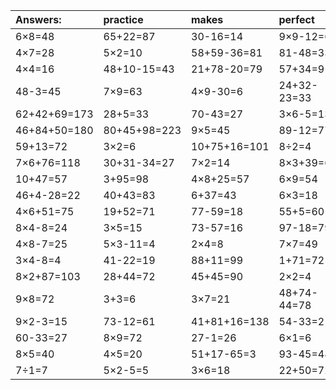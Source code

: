 | Answers: | practice | makes | perfect | ! |
| :--- | :--- | :--- | :--- | :--- |
| 6×8=48 | 65+22=87 | 30-16=14 | 9×9-12=69 | 81÷9=9 | 
| 4×7=28 | 5×2=10 | 58+59-36=81 | 81-48=33 | 7+68+5=80 | 
| 4×4=16 | 48+10-15=43 | 21+78-20=79 | 57+34=91 | 87-31=56 | 
| 48-3=45 | 7×9=63 | 4×9-30=6 | 24+32-23=33 | 28÷7=4 | 
| 62+42+69=173 | 28+5=33 | 70-43=27 | 3×6-5=13 | 20÷4=5 | 
| 46+84+50=180 | 80+45+98=223 | 9×5=45 | 89-12=77 | 6+21=27 | 
| 59+13=72 | 3×2=6 | 10+75+16=101 | 8÷2=4 | 63÷7=9 | 
| 7×6+76=118 | 30+31-34=27 | 7×2=14 | 8×3+39=63 | 17+38-30=25 | 
| 10+47=57 | 3+95=98 | 4×8+25=57 | 6×9=54 | 96-92=4 | 
| 46+4-28=22 | 40+43=83 | 6+37=43 | 6×3=18 | 5×3=15 | 
| 4×6+51=75 | 19+52=71 | 77-59=18 | 55+5=60 | 84+85+33=202 | 
| 8×4-8=24 | 3×5=15 | 73-57=16 | 97-18=79 | 2×5=10 | 
| 4×8-7=25 | 5×3-11=4 | 2×4=8 | 7×7=49 | 64+53+1=118 | 
| 3×4-8=4 | 41-22=19 | 88+11=99 | 1+71=72 | 65+43-34=74 | 
| 8×2+87=103 | 28+44=72 | 45+45=90 | 2×2=4 | 16÷8=2 | 
| 9×8=72 | 3+3=6 | 3×7=21 | 48+74-44=78 | 19+59=78 | 
| 9×2-3=15 | 73-12=61 | 41+81+16=138 | 54-33=21 | 18÷3=6 | 
| 60-33=27 | 8×9=72 | 27-1=26 | 6×1=6 | 15÷3=5 | 
| 8×5=40 | 4×5=20 | 51+17-65=3 | 93-45=48 | 4×2=8 | 
| 7÷1=7 | 5×2-5=5 | 3×6=18 | 22+50=72 | 46+8-31=23 | 
